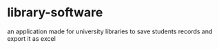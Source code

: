 # library-software
an application made for university libraries to save students records and export it as excel
